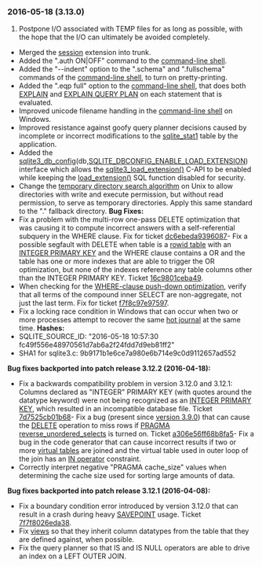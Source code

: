 ### 2016\-05\-18 (3\.13\.0\)

1. Postpone I/O associated with TEMP files for as long as possible, with the hope
 that the I/O can ultimately be avoided completely.
- Merged the [session](sessionintro.html) extension into trunk.
- Added the ".auth ON\|OFF" command to the [command\-line shell](cli.html).
- Added the "\-\-indent" option to the ".schema" and ".fullschema" commands of
 the [command\-line shell](cli.html), to turn on pretty\-printing.
- Added the ".eqp full" option to the [command\-line shell](cli.html), that does both [EXPLAIN](lang_explain.html)
 and [EXPLAIN QUERY PLAN](eqp.html) on each statement that is evaluated.
- Improved unicode filename handling in the [command\-line shell](cli.html) on Windows.
- Improved resistance against goofy query planner decisions caused by
 incomplete or incorrect modifications to the [sqlite\_stat1](fileformat2.html#stat1tab)
 table by the application.
- Added the [sqlite3\_db\_config](c3ref/db_config.html)(db,[SQLITE\_DBCONFIG\_ENABLE\_LOAD\_EXTENSION](c3ref/c_dbconfig_defensive.html#sqlitedbconfigenableloadextension)) interface
 which allows the [sqlite3\_load\_extension()](c3ref/load_extension.html) C\-API to be enabled while keeping the
 [load\_extension()](lang_corefunc.html#load_extension) SQL function disabled for security.
- Change the [temporary directory search algorithm](tempfiles.html#tempdir) on Unix to allow directories with
 write and execute permission, but without read permission, to serve as temporary
 directories. Apply this same standard to the "." fallback directory.
**Bug Fixes:**
- Fix a problem with the multi\-row one\-pass DELETE optimization that was
 causing it to compute incorrect answers with a self\-referential subquery in
 the WHERE clause. Fix for ticket
 [dc6ebeda9396087](https://www.sqlite.org/src/info/dc6ebeda9396087)- Fix a possible segfault with DELETE when table is a [rowid table](rowidtable.html) with an
 [INTEGER PRIMARY KEY](lang_createtable.html#rowid) and the WHERE clause contains a OR and
 the table has one or more indexes that are able to trigger the OR optimization,
 but none of the indexes reference any table columns other than the INTEGER PRIMARY KEY.
 Ticket [16c9801ceba49](https://www.sqlite.org/src/info/16c9801ceba49).
- When checking for the [WHERE\-clause push\-down optimization](optoverview.html#pushdown), verify that all terms
 of the compound inner SELECT are non\-aggregate, not just the last term. Fix for ticket
 [f7f8c97e97597](https://www.sqlite.org/src/info/f7f8c97e97597).
- Fix a locking race condition in Windows that can occur when two or more processes
 attempt to recover the same [hot journal](fileformat2.html#hotjrnl) at the same time.
**Hashes:**
- SQLITE\_SOURCE\_ID: "2016\-05\-18 10:57:30 fc49f556e48970561d7ab6a2f24fdd7d9eb81ff2"
- SHA1 for sqlite3\.c: 9b9171b1e6ce7a980e6b714e9c0d9112657ad552

**Bug fixes backported into patch release 3\.12\.2 (2016\-04\-18\):**

- Fix a backwards compatibility problem in version 3\.12\.0 and 3\.12\.1:
 Columns declared as "INTEGER" PRIMARY KEY (with quotes around
 the datatype keyword) were not being recognized as an
 [INTEGER PRIMARY KEY](lang_createtable.html#rowid), which resulted in an incompatible database file.
 Ticket [7d7525cb01b68](https://www.sqlite.org/src/info/7d7525cb01b68)- Fix a bug (present since [version 3\.9\.0](#version_3_9_0)) that can cause the [DELETE](lang_delete.html)
 operation to miss rows if [PRAGMA reverse\_unordered\_selects](pragma.html#pragma_reverse_unordered_selects) is turned on.
 Ticket [a306e56ff68b8fa5](https://www.sqlite.org/src/info/a306e56ff68b8fa5)- Fix a bug in the code generator that can cause incorrect results if
 two or more [virtual tables](vtab.html) are joined and the virtual table used in
 outer loop of the join has an [IN operator](lang_expr.html#in_op) constraint.
- Correctly interpret negative "PRAGMA cache\_size" values when determining
 the cache size used for sorting large amounts of data.

**Bug fixes backported into patch release 3\.12\.1 (2016\-04\-08\):**

- Fix a boundary condition error introduced by version 3\.12\.0
 that can result in a crash during heavy [SAVEPOINT](lang_savepoint.html) usage.
 Ticket [7f7f8026eda38](https://www.sqlite.org/src/info/7f7f8026eda38).
- Fix [views](lang_createview.html) so that they inherit column datatypes from the
 table that they are defined against, when possible.
- Fix the query planner so that IS and IS NULL operators are able
 to drive an index on a LEFT OUTER JOIN.




